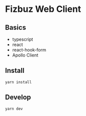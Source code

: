 # Fizbuz Web Client

## Basics

- typescript
- react
- react-hook-form
- Apollo Client

## Install

`yarn install`

## Develop

`yarn dev`
